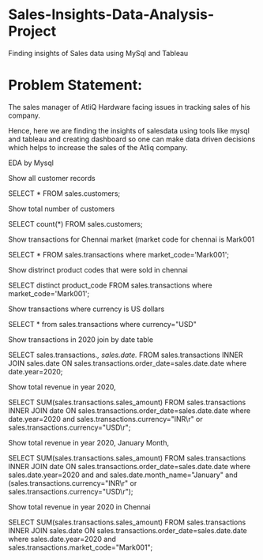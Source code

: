 # Sales-Insights-Data-Analysis-Project
Finding insights of  Sales data using  MySql and Tableau
# Problem Statement:
The sales manager of AtliQ Hardware facing issues in tracking sales of his company. 

Hence, here we are finding the insights of salesdata  using tools like mysql and tableau and creating dashboard so one can make data driven decisions which helps to increase the sales of the Atliq company.

EDA by Mysql

Show all customer records

SELECT * FROM sales.customers;

Show total number of customers

SELECT count(*) FROM sales.customers;

Show transactions for Chennai market (market code for chennai is Mark001

SELECT * FROM sales.transactions where market_code='Mark001';

Show distrinct product codes that were sold in chennai

SELECT distinct product_code FROM sales.transactions where market_code='Mark001';

Show transactions where currency is US dollars

SELECT * from sales.transactions where currency="USD"

Show transactions in 2020 join by date table

SELECT sales.transactions.*, sales.date.* FROM sales.transactions INNER JOIN sales.date ON sales.transactions.order_date=sales.date.date where date.year=2020;

Show total revenue in year 2020,

SELECT SUM(sales.transactions.sales_amount) FROM sales.transactions INNER JOIN date ON sales.transactions.order_date=sales.date.date where date.year=2020 and sales.transactions.currency="INR\r" or sales.transactions.currency="USD\r";

Show total revenue in year 2020, January Month,

SELECT SUM(sales.transactions.sales_amount) FROM sales.transactions INNER JOIN date ON sales.transactions.order_date=sales.date.date where sales.date.year=2020 and and sales.date.month_name="January" and (sales.transactions.currency="INR\r" or sales.transactions.currency="USD\r");

Show total revenue in year 2020 in Chennai

SELECT SUM(sales.transactions.sales_amount) FROM sales.transactions INNER JOIN sales.date ON sales.transactions.order_date=sales.date.date where sales.date.year=2020 and sales.transactions.market_code="Mark001";
